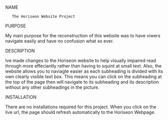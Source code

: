 
NAME

       The Horiseon Website Project


PURPOSE
  
   My main purpose for the reconstruction of this website was to have viwers navigate easily and have no confusion what so ever.



DESCRIPTION

   Ive made changes to the Horiseon website to help visually impaired read through more effeciantly rather than having to squint at small text. Also, the website allows you to naviagte easier as each subheading is divided with its own clearly visible text box. This means you can click on the subheading at the top of the page then will navigate to its subheading and its description without any other subheadings in the picture.



INSTALLATION

   There are no installations required for this project. When you click on the live url, the page should refresh automatically to the Horiseon Webpage.